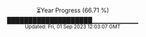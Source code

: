 <p align="center">
⏳Year Progress (66.71 %) <br>
████████████████████▁▁▁▁▁▁▁▁▁▁ <br>
<sub>Updated: Fri, 01 Sep 2023 12:03:07 GMT</sub>
</p>

